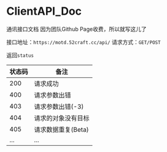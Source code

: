 # ClientAPI_Doc
通讯接口文档
因为团队Github Page收费，所以就写这儿了


接口地址：`https://motd.52craft.cc/api/`
请求方式：`GET/POST`


返回`status`

状态码 | 备注
--- | ---
200 | 请求成功
400 | 请求参数出错
403 | 请求参数出错(-3)
404 | 请求的对象没有目标
405 | 请求数据重复(Beta)
... | ...
